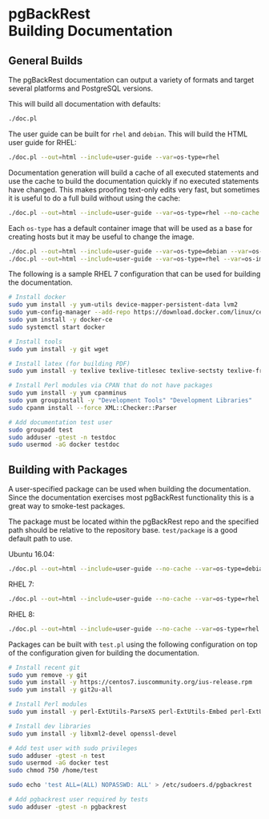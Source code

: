 # pgBackRest <br/> Building Documentation

## General Builds

The pgBackRest documentation can output a variety of formats and target several platforms and PostgreSQL versions.

This will build all documentation with defaults:
```bash
./doc.pl
```
The user guide can be built for `rhel` and `debian`. This will build the HTML user guide for RHEL:
```bash
./doc.pl --out=html --include=user-guide --var=os-type=rhel
```
Documentation generation will build a cache of all executed statements and use the cache to build the documentation quickly if no executed statements have changed. This makes proofing text-only edits very fast, but sometimes it is useful to do a full build without using the cache:
```bash
./doc.pl --out=html --include=user-guide --var=os-type=rhel --no-cache
```
Each `os-type` has a default container image that will be used as a base for creating hosts but it may be useful to change the image.
```bash
./doc.pl --out=html --include=user-guide --var=os-type=debian --var=os-image=debian:9
./doc.pl --out=html --include=user-guide --var=os-type=rhel --var=os-image=centos:7
```
The following is a sample RHEL 7 configuration that can be used for building the documentation.
```bash
# Install docker
sudo yum install -y yum-utils device-mapper-persistent-data lvm2
sudo yum-config-manager --add-repo https://download.docker.com/linux/centos/docker-ce.repo
sudo yum install -y docker-ce
sudo systemctl start docker

# Install tools
sudo yum install -y git wget

# Install latex (for building PDF)
sudo yum install -y texlive texlive-titlesec texlive-sectsty texlive-framed texlive-epstopdf ghostscript

# Install Perl modules via CPAN that do not have packages
sudo yum install -y yum cpanminus
sudo yum groupinstall -y "Development Tools" "Development Libraries"
sudo cpanm install --force XML::Checker::Parser

# Add documentation test user
sudo groupadd test
sudo adduser -gtest -n testdoc
sudo usermod -aG docker testdoc
```

## Building with Packages

A user-specified package can be used when building the documentation. Since the documentation exercises most pgBackRest functionality this is a great way to smoke-test packages.

The package must be located within the pgBackRest repo and the specified path should be relative to the repository base. `test/package` is a good default path to use.

Ubuntu 16.04:
```bash
./doc.pl --out=html --include=user-guide --no-cache --var=os-type=debian --var=os-image=ubuntu:16.04 --var=package=test/package/pgbackrest_2.08-0_amd64.deb
```
RHEL 7:
```bash
./doc.pl --out=html --include=user-guide --no-cache --var=os-type=rhel --var=os-image=centos:7  --var=package=test/package/pgbackrest-2.08-1.el7.x86_64.rpm
```
RHEL 8:
```bash
./doc.pl --out=html --include=user-guide --no-cache --var=os-type=rhel --var=os-image=centos:8 --var=package=test/package/pgbackrest-2.08-1.el8.x86_64.rpm
```
Packages can be built with `test.pl` using the following configuration on top of the configuration given for building the documentation.
```bash
# Install recent git
sudo yum remove -y git
sudo yum install -y https://centos7.iuscommunity.org/ius-release.rpm
sudo yum install -y git2u-all

# Install Perl modules
sudo yum install -y perl-ExtUtils-ParseXS perl-ExtUtils-Embed perl-ExtUtils-MakeMaker perl-YAML-LibYAML

# Install dev libraries
sudo yum install -y libxml2-devel openssl-devel

# Add test user with sudo privileges
sudo adduser -gtest -n test
sudo usermod -aG docker test
sudo chmod 750 /home/test

sudo echo 'test ALL=(ALL) NOPASSWD: ALL' > /etc/sudoers.d/pgbackrest

# Add pgbackrest user required by tests
sudo adduser -gtest -n pgbackrest
```
